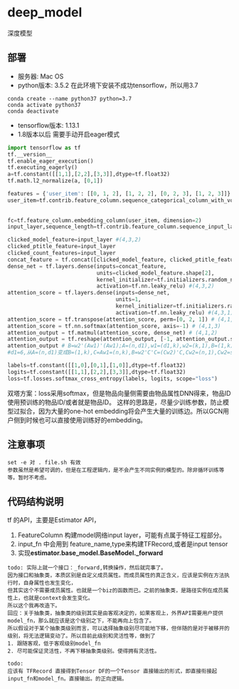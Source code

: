 # deep_model

深度模型

## 部署

- 服务器: Mac OS
- python版本: 3.5.2 在此环境下安装不成功tensorflow，所以用3.7

```
conda create --name python37 python=3.7
conda activate python37
conda deactivate
```

- tensorflow版本: 1.13.1
- 1.8版本以后 需要手动开启eager模式
```python
import tensorflow as tf
tf.__version__
tf.enable_eager_execution()
tf.executing_eagerly()
a=tf.constant([[1,1],[2,2],[3,3]],dtype=tf.float32)
tf.math.l2_normalize(a, [0,1])

features = {'user_item': [[0, 1, 2], [1, 2, 2], [0, 2, 3], [1, 2, 3]]}
user_item=tf.contrib.feature_column.sequence_categorical_column_with_vocabulary_list("user_item",
                                                                               vocabulary_list=[0, 1, 2, 3],
                                                                               default_value=0)
fc=tf.feature_column.embedding_column(user_item, dimension=2)
input_layer,sequence_length=tf.contrib.feature_column.sequence_input_layer(features, fc)

clicked_model_feature=input_layer #(4,3,2)
clicked_ptitle_feature=input_layer 
clicked_count_features=input_layer
concat_feature = tf.concat([clicked_model_feature, clicked_ptitle_feature, clicked_count_features], axis=-1)#(4,3,6)
dense_net = tf.layers.dense(inputs=concat_feature,
                            units=clicked_model_feature.shape[2],
                            kernel_initializer=tf.initializers.random_normal(),
                            activation=tf.nn.leaky_relu) #(4,3,2)
attention_score = tf.layers.dense(inputs=dense_net,
                                  units=1,
                                  kernel_initializer=tf.initializers.random_normal(),
                                  activation=tf.nn.leaky_relu) #(4,3,1)
attention_score = tf.transpose(attention_score, perm=[0, 2, 1]) # (4,1,3)
attention_score = tf.nn.softmax(attention_score, axis=-1) # (4,1,3)
attention_output = tf.matmul(attention_score, dense_net) # (4,1,2)
attention_output = tf.reshape(attention_output, [-1, attention_output.shape[2]]) #(4,2)
attention_output # B=w2'(Aw1)'(Aw1);A=(n,d1),w1=(d1,k),w2=(k,1),B=(1,k);k=2,n=3 一种pooling的方式。含义就是将某列作为权重值，进一步放大其影响。
#d1=6,从A=(n,d1)变成B=(1,k),C=Aw1=(n,k),B=w2'C'C=(Cw2)'C,Cw2=(n,1),Cw2=softmax(Cw2)

labels=tf.constant([[1,0],[0,1],[1,0]],dtype=tf.float32)
logits=tf.constant([[1,1],[2,2],[3,3]],dtype=tf.float32)
loss=tf.losses.softmax_cross_entropy(labels, logits, scope="loss")
```
双塔方案：loss采用softmax，但是物品向量侧需要由物品属性DNN得来，物品ID使用预训练的物品ID/或者就是物品ID。
这样的思路是，尽量少训练参数，防止模型过拟合，因为大量的one-hot embedding将会产生大量的训练边。所以GCN用户侧到时候也可以直接使用训练好的embedding。
## 注意事项

```
set -e 对 . file.sh 有效
参数虽然是希望可调的，但是在工程逻辑内，是不会产生不同实例的模型的。除非循环训练等等。暂时不考虑。
```

## 代码结构说明

tf 的API，主要是Estimator API，
1. FeatureColumn 构建model网络input layer，可能有点属于特征工程部分。
2. input_fn 中会用到 feature_name,type来构建TFRecord,或者是input tensor
3. 实现**estimator.base_model.BaseModel._forward**

```
todo: 实际上就一个接口：_forward,转换操作，然后就完事了。
因为接口和抽象类，本质区别是自定义成员属性。而成员属性的真正含义，应该是实例在方法执行时，自身属性也发生变化，
但其实这个不需要成员属性。也就是一个biz的函数而已。之前的抽象类，是路径实例在成员属性上，也就是context会发生变化。
所以这个我再改造下。
回应：关于抽象类，抽象类的级别其实是由客观决定的，如果客观上，外界API需要用户提供model_fn，那么就应该是这个级别之下，不能再向上包含了。
所以假设对于某个抽象类级别而言，可以选择抽象级别尽可能地下移，但伴随的是对于被移开的级别，将无法逻辑变动了。所以目前此级别和灵活性等，做到了
1. 跟随客观，低于客观级别model_fn
2. 尽可能保证灵活性，不再下移抽象类级别。使得拥有灵活性。

todo:
应该有 TFRecord 直接得到Tensor DF的一个Tensor 直接输出的形式，即直接衔接起input_fn和model_fn。直接输出。的正向逻辑。
```
